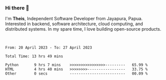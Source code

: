 ### Hi there 👋

I'm <b>Theis</b>, Independent Software Developer from Jayapura, Papua. Interested in backend, software architecture, cloud computing, and distributed systems. In my spare time, I love building open-source products.

<br>

 
 <!--START_SECTION:waka-->

```text
From: 20 April 2023 - To: 27 April 2023

Total Time: 13 hrs 49 mins

Python       9 hrs 7 mins    >>>>>>>>>>>>>>>>---------   65.99 %
HTML         4 hrs 40 mins   >>>>>>>>-----------------   33.75 %
Other        0 secs          -------------------------   00.09 %
```

<!--END_SECTION:waka-->

